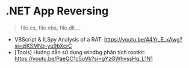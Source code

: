 # .NET App Reversing
> file.cs, flie.vbs, file.dll,...
- VBScript & ILSpy Analysis of a RAT: https://youtu.be/44Yr_E_xAwg?si=zjKSMNz-yu9bXcrC
- [Tools] Hướng dẫn sử dụng windbg phân tích rootkit: https://youtu.be/PaeQC1c5uVk?si=gYzGWhvssHq_L1N1
